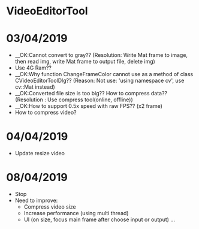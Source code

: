 # VideoEditorTool
# 03/04/2019
  - __OK:Cannot convert to gray?? (Resolution: Write Mat frame to image, then read img, write Mat frame to output file, delete img)
  - Use 4G Ram??
  - __OK:Why function ChangeFrameColor cannot use as a method of class CVideoEditorToolDlg?? (Reason: Not use: 'using namespace cv', use cv::Mat instead)
  - __OK:Converted file size is too big?? How to compress data?? (Resolution : Use compress tool(online, offline))
  - __OK:How to support 0.5x speed with raw FPS?? (x2 frame)
  - How to compress video?
# 04/04/2019
  - Update resize video
# 08/04/2019
  - Stop
  - Need to improve:
    + Compress video size
    + Increase performance (using multi thread)
    + UI (on size, focus main frame after choose input or output)
    ...  
